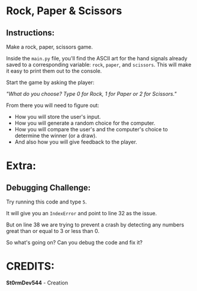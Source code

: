 # Rock, Paper & Scissors

## Instructions:

Make a rock, paper, scissors game. 

Inside the `main.py` file, you'll find the ASCII art for the hand signals already saved to a corresponding variable: `rock`, `paper`, and `scissors`. This will make it easy to print them out to the console.

Start the game by asking the player:

*"What do you choose? Type 0 for Rock, 1 for Paper or 2 for Scissors."*

From there you will need to figure out: 
* How you will store the user's input.
* How you will generate a random choice for the computer.
* How you will compare the user's and the computer's choice to determine the winner (or a draw).
* And also how you will give feedback to the player.

# Extra:

## Debugging Challenge:

Try running this code and type `5`.

It will give you an `IndexError` and point to line 32 as the issue. 

But on line 38 we are trying to prevent a crash by detecting any numbers great than or equal to 3 or less than 0.

So what's going on? Can you debug the code and fix it?

# CREDITS:

**St0rmDev544** - Creation
